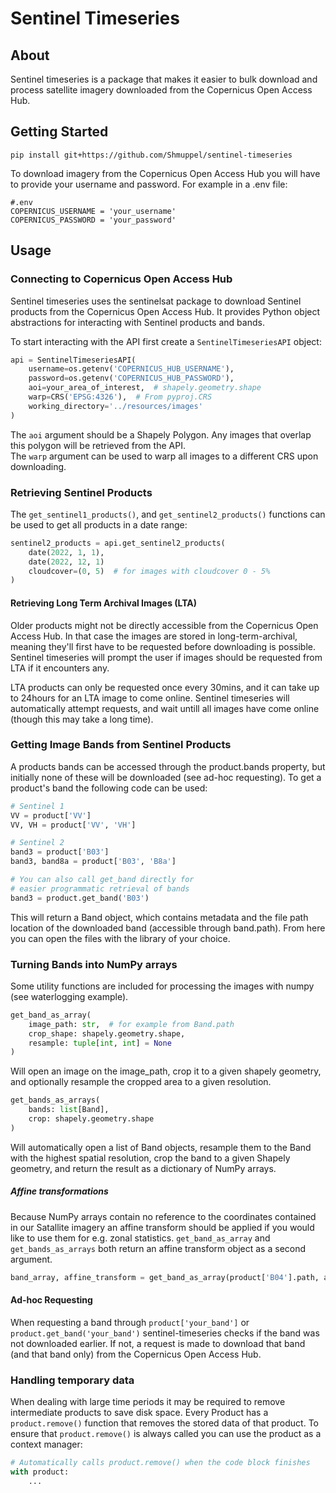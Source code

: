 # Sentinel Timeseries

## About
Sentinel timeseries is a package that makes it easier to bulk download and process satellite imagery downloaded from the Copernicus Open Access Hub.
## Getting Started
```
pip install git+https://github.com/Shmuppel/sentinel-timeseries
```
To download imagery from the Copernicus Open Access Hub you will have to provide your username and password. For example in a .env file:
```
#.env
COPERNICUS_USERNAME = 'your_username'
COPERNICUS_PASSWORD = 'your_password'
```

## Usage
### Connecting to Copernicus Open Access Hub
Sentinel timeseries uses the sentinelsat package to download Sentinel products from the Copernicus Open Access Hub. It provides Python object abstractions for interacting with Sentinel products and bands. 

To start interacting with the API first create a `SentinelTimeseriesAPI` object:
```python
api = SentinelTimeseriesAPI(
    username=os.getenv('COPERNICUS_HUB_USERNAME'),
    password=os.getenv('COPERNICUS_HUB_PASSWORD'),
    aoi=your_area_of_interest,  # shapely.geometry.shape
    warp=CRS('EPSG:4326'),  # From pyproj.CRS
    working_directory='../resources/images'
)
```
The `aoi` argument should be a Shapely Polygon. Any images that overlap this polygon will be retrieved from the API.  
The `warp` argument can be used to warp all images to a different CRS upon downloading.
### Retrieving Sentinel Products
The `get_sentinel1_products()`, and `get_sentinel2_products()` functions can be used to get all products in a date range:
```python
sentinel2_products = api.get_sentinel2_products(
    date(2022, 1, 1), 
    date(2022, 12, 1)
    cloudcover=(0, 5)  # for images with cloudcover 0 - 5%
)
```

#### Retrieving Long Term Archival Images (LTA)
Older products might not be directly accessible from the Copernicus Open Access Hub. In that case the images are stored in long-term-archival, meaning they'll first have to be requested before downloading is possible.
Sentinel timeseries will prompt the user if images should be requested from LTA if it encounters any.  

LTA products can only be requested once every 30mins, and it can take up to 24hours for an LTA image to come online.
Sentinel timeseries will automatically attempt requests, and wait untill all images have come online (though this may take a long time).

### Getting Image Bands from Sentinel Products
A products bands can be accessed through the product.bands property, but initially none of these will be downloaded (see ad-hoc requesting). To get a product's band the following code can be used:
```python
# Sentinel 1
VV = product['VV']
VV, VH = product['VV', 'VH']

# Sentinel 2
band3 = product['B03']
band3, band8a = product['B03', 'B8a']

# You can also call get_band directly for 
# easier programmatic retrieval of bands
band3 = product.get_band('B03')
```
This will return a Band object, which contains metadata and the file path location of the downloaded band (accessible through band.path).
From here you can open the files with the library of your choice. 

### Turning Bands into NumPy arrays
Some utility functions are included for processing the images
with numpy (see waterlogging example).

```python
get_band_as_array(
    image_path: str,  # for example from Band.path
    crop_shape: shapely.geometry.shape,
    resample: tuple[int, int] = None
)
```
Will open an image on the image_path, crop it to a given shapely geometry, and optionally resample the cropped area to a given resolution.

```python
get_bands_as_arrays(
    bands: list[Band], 
    crop: shapely.geometry.shape
)
```
Will automatically open a list of Band objects, resample them to the Band with the highest spatial resolution, crop the band to a given Shapely geometry, and return the result as a dictionary of NumPy arrays.

##### Affine transformations
Because NumPy arrays contain no reference to the coordinates contained in our Satallite imagery an affine transform should be applied if you would like to use them for e.g. zonal statistics.
`get_band_as_array` and `get_bands_as_arrays` both return an affine transform object as a second argument.
```python
band_array, affine_transform = get_band_as_array(product['B04'].path, aoi)
```
#### Ad-hoc Requesting
When requesting a band through `product['your_band']` or `product.get_band('your_band')` sentinel-timeseries checks if the band was not downloaded earlier. If not, a request is made to download that band (and that band only) from the Copernicus Open Access Hub.  

### Handling temporary data
When dealing with large time periods it may be required to remove intermediate products to save disk space. Every Product has a
`product.remove()` function that removes the stored data of that product. To ensure that `product.remove()` is always called you can
use the product as a context manager:
```python
# Automatically calls product.remove() when the code block finishes
with product:
    ...
```


